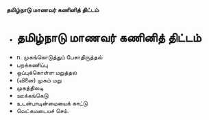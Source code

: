 **தமிழ்நாடு மாணவர் கணினித் திட்டம்**
- # தமிழ்நாடு மாணவர் கணினித் திட்டம்
- n. முகங்கொடுத்துப் பேசாதிருத்தல்
- பறக்கணிப்பு
- ஒப்புக்கொள்ள மறுத்தல்
- (வினை) முகம் மறு
- முகத்திலடி
- ஊக்கங்கெடு
- உடன்பாடின்மையைக் காட்டு
- வெட்கமடையச் செய்.

